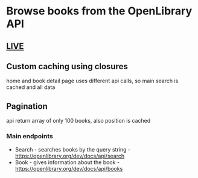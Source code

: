 # Browse books from the OpenLibrary API

## [LIVE](http://frontend.milton-soft.com/react/books/)

## Custom caching using closures

home and book detail page uses different api calls, so main search is cached and all data

## Pagination

api return array of only 100 books, also position is cached

### Main endpoints

- Search - searches books by the query string - https://openlibrary.org/dev/docs/api/search
- Book - gives information about the book - https://openlibrary.org/dev/docs/api/books
